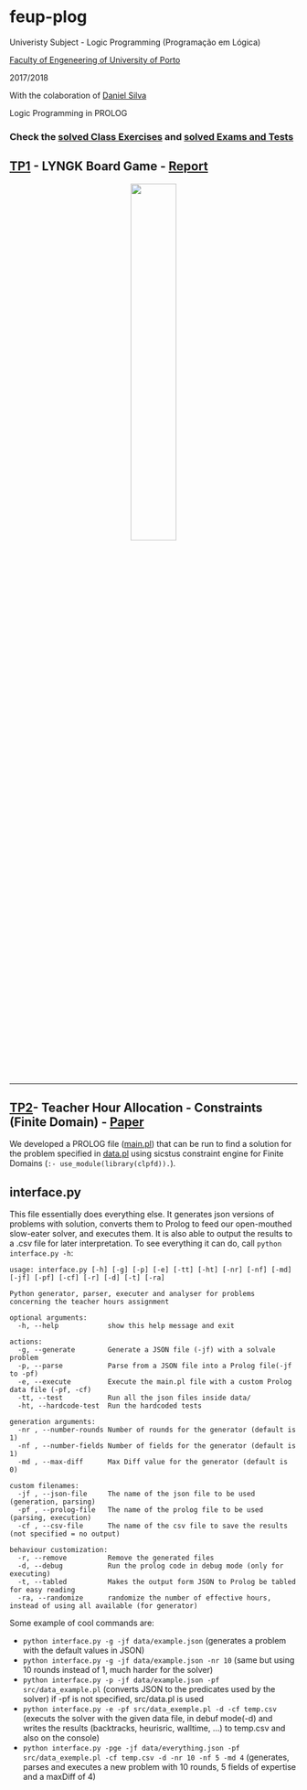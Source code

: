 # feup-plog

Univeristy Subject - Logic Programming (Programação em Lógica)

[Faculty of Engeneering of University of Porto](https://sigarra.up.pt/feup/en/WEB_PAGE.INICIAL)

2017/2018

With the colaboration of [Daniel Silva](https://github.com/Dannyps)

Logic Programming in PROLOG

### Check the [solved Class Exercises](https://github.com/msramalho/feup-plog/tree/master/classes) and [solved Exams and Tests](https://github.com/msramalho/feup-plog/tree/master/exams)

## [TP1](https://github.com/msramalho/feup-plog/tree/master/tp1) - LYNGK Board Game - [Report](https://github.com/msramalho/feup-plog/blob/master/tp1/report.pdf)
<p align="center"><img src="https://github.com/msramalho/feup-plog/blob/master/tp1/lyngk.png" width="40%" ></p>

<hr/>

## [TP2](https://github.com/msramalho/feup-plog/tree/master/tp2)- Teacher Hour Allocation - Constraints (Finite Domain) - [Paper](https://github.com/msramalho/feup-plog/blob/master/tp2/paper.pdf)
We developed a PROLOG file ([main.pl](https://github.com/msramalho/feup-plog/blob/master/tp2/src/main.pl)) that can be run to find a solution for the problem specified in [data.pl](https://github.com/msramalho/feup-plog/blob/master/tp2/src/data.pl) using sicstus constraint engine for Finite Domains (`:- use_module(library(clpfd)).`). 

## interface.py
This file essentially does everything else. It generates json versions of problems with solution, converts them to Prolog to feed our open-mouthed slow-eater solver, and executes them. It is also able to output the results to a .csv file for later interpretation.
To see everything it can do, call `python interface.py -h`:
```
usage: interface.py [-h] [-g] [-p] [-e] [-tt] [-ht] [-nr] [-nf] [-md] [-jf] [-pf] [-cf] [-r] [-d] [-t] [-ra]

Python generator, parser, executer and analyser for problems concerning the teacher hours assignment

optional arguments:
  -h, --help            show this help message and exit

actions:
  -g, --generate        Generate a JSON file (-jf) with a solvale problem
  -p, --parse           Parse from a JSON file into a Prolog file(-jf to -pf)
  -e, --execute         Execute the main.pl file with a custom Prolog data file (-pf, -cf)
  -tt, --test           Run all the json files inside data/
  -ht, --hardcode-test  Run the hardcoded tests

generation arguments:
  -nr , --number-rounds Number of rounds for the generator (default is 1)
  -nf , --number-fields Number of fields for the generator (default is 1)
  -md , --max-diff      Max Diff value for the generator (default is 0)

custom filenames:
  -jf , --json-file     The name of the json file to be used (generation, parsing)
  -pf , --prolog-file   The name of the prolog file to be used (parsing, execution)
  -cf , --csv-file      The name of the csv file to save the results (not specified = no output)

behaviour customization:
  -r, --remove          Remove the generated files
  -d, --debug           Run the prolog code in debug mode (only for executing)
  -t, --tabled          Makes the output form JSON to Prolog be tabled for easy reading
  -ra, --randomize      randomize the number of effective hours, instead of using all available (for generator)
```

Some example of cool commands are:

 - `python interface.py -g -jf data/example.json` (generates a problem with the default values in JSON)
 - `python interface.py -g -jf data/example.json -nr 10` (same but using 10 rounds instead of 1, much harder for the solver)
 - `python interface.py -p -jf data/example.json -pf src/data_example.pl` (converts JSON to the predicates used by the solver) if -pf is not specified, src/data.pl is used
 - `python interface.py -e -pf src/data_exemple.pl -d -cf temp.csv` (executs the solver with the given data file, in debuf mode(-d) and writes the results (backtracks, heurisric, walltime, ...) to temp.csv and also on the console)
 - `python interface.py -pge -jf data/everything.json -pf src/data_exemple.pl -cf temp.csv -d -nr 10 -nf 5 -md 4` (generates, parses and executes a new problem with 10 rounds, 5 fields of expertise and a maxDiff of 4)


